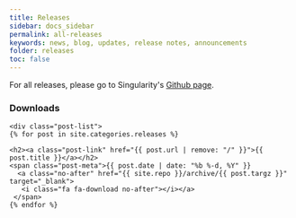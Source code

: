```yaml
---
title: Releases
sidebar: docs_sidebar
permalink: all-releases
keywords: news, blog, updates, release notes, announcements
folder: releases
toc: false
---
```


<p>For all releases, please go to Singularity's <a href="https://github.com/gmkurtzer/singularity/releases" target="_blank">Github page</a>.</p>

### Downloads

<div class="home">

    <div class="post-list">
    {% for post in site.categories.releases %}

    <h2><a class="post-link" href="{{ post.url | remove: "/" }}">{{ post.title }}</a></h2>
    <span class="post-meta">{{ post.date | date: "%b %-d, %Y" }} 
      <a class="no-after" href="{{ site.repo }}/archive/{{ post.targz }}" target="_blank">
       <i class="fa fa-download no-after"></i></a>
     </span>
    {% endfor %}

</div>
